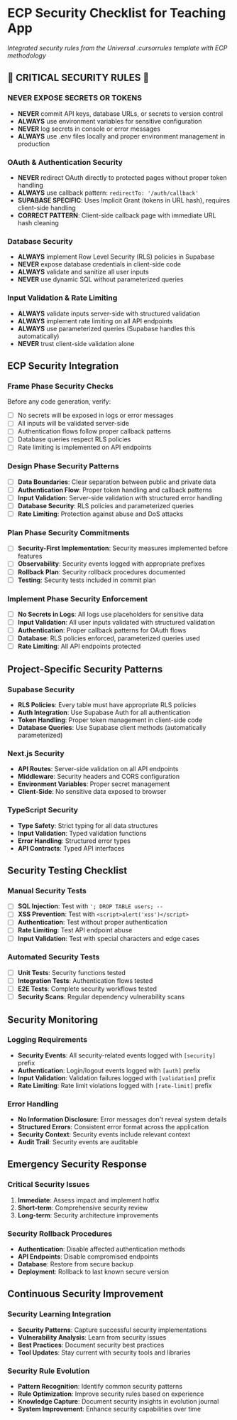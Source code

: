 # ECP Security Checklist for Teaching App

*Integrated security rules from the Universal .cursorrules template with ECP methodology*

## 🚨 CRITICAL SECURITY RULES 🚨

### **NEVER EXPOSE SECRETS OR TOKENS**
- **NEVER** commit API keys, database URLs, or secrets to version control
- **ALWAYS** use environment variables for sensitive configuration
- **NEVER** log secrets in console or error messages
- **ALWAYS** use .env files locally and proper environment management in production

### **OAuth & Authentication Security**
- **NEVER** redirect OAuth directly to protected pages without proper token handling
- **ALWAYS** use callback pattern: `redirectTo: '/auth/callback'`
- **SUPABASE SPECIFIC**: Uses Implicit Grant (tokens in URL hash), requires client-side handling
- **CORRECT PATTERN**: Client-side callback page with immediate URL hash cleaning

### **Database Security**
- **ALWAYS** implement Row Level Security (RLS) policies in Supabase
- **NEVER** expose database credentials in client-side code
- **ALWAYS** validate and sanitize all user inputs
- **NEVER** use dynamic SQL without parameterized queries

### **Input Validation & Rate Limiting**
- **ALWAYS** validate inputs server-side with structured validation
- **ALWAYS** implement rate limiting on all API endpoints
- **ALWAYS** use parameterized queries (Supabase handles this automatically)
- **NEVER** trust client-side validation alone

## ECP Security Integration

### Frame Phase Security Checks
Before any code generation, verify:
- [ ] No secrets will be exposed in logs or error messages
- [ ] All inputs will be validated server-side
- [ ] Authentication flows follow proper callback patterns
- [ ] Database queries respect RLS policies
- [ ] Rate limiting is implemented on API endpoints

### Design Phase Security Patterns
- [ ] **Data Boundaries**: Clear separation between public and private data
- [ ] **Authentication Flow**: Proper token handling and callback patterns
- [ ] **Input Validation**: Server-side validation with structured error handling
- [ ] **Database Security**: RLS policies and parameterized queries
- [ ] **Rate Limiting**: Protection against abuse and DoS attacks

### Plan Phase Security Commitments
- [ ] **Security-First Implementation**: Security measures implemented before features
- [ ] **Observability**: Security events logged with appropriate prefixes
- [ ] **Rollback Plan**: Security rollback procedures documented
- [ ] **Testing**: Security tests included in commit plan

### Implement Phase Security Enforcement
- [ ] **No Secrets in Logs**: All logs use placeholders for sensitive data
- [ ] **Input Validation**: All user inputs validated with structured validation
- [ ] **Authentication**: Proper callback patterns for OAuth flows
- [ ] **Database**: RLS policies enforced, parameterized queries used
- [ ] **Rate Limiting**: All API endpoints protected

## Project-Specific Security Patterns

### Supabase Security
- **RLS Policies**: Every table must have appropriate RLS policies
- **Auth Integration**: Use Supabase Auth for all authentication
- **Token Handling**: Proper token management in client-side code
- **Database Queries**: Use Supabase client methods (automatically parameterized)

### Next.js Security
- **API Routes**: Server-side validation on all API endpoints
- **Middleware**: Security headers and CORS configuration
- **Environment Variables**: Proper secret management
- **Client-Side**: No sensitive data exposed to browser

### TypeScript Security
- **Type Safety**: Strict typing for all data structures
- **Input Validation**: Typed validation functions
- **Error Handling**: Structured error types
- **API Contracts**: Typed API interfaces

## Security Testing Checklist

### Manual Security Tests
- [ ] **SQL Injection**: Test with `'; DROP TABLE users; --`
- [ ] **XSS Prevention**: Test with `<script>alert('xss')</script>`
- [ ] **Authentication**: Test without proper authentication
- [ ] **Rate Limiting**: Test API endpoint abuse
- [ ] **Input Validation**: Test with special characters and edge cases

### Automated Security Tests
- [ ] **Unit Tests**: Security functions tested
- [ ] **Integration Tests**: Authentication flows tested
- [ ] **E2E Tests**: Complete security workflows tested
- [ ] **Security Scans**: Regular dependency vulnerability scans

## Security Monitoring

### Logging Requirements
- **Security Events**: All security-related events logged with `[security]` prefix
- **Authentication**: Login/logout events logged with `[auth]` prefix
- **Input Validation**: Validation failures logged with `[validation]` prefix
- **Rate Limiting**: Rate limit violations logged with `[rate-limit]` prefix

### Error Handling
- **No Information Disclosure**: Error messages don't reveal system details
- **Structured Errors**: Consistent error format across the application
- **Security Context**: Security events include relevant context
- **Audit Trail**: Security events are auditable

## Emergency Security Response

### Critical Security Issues
1. **Immediate**: Assess impact and implement hotfix
2. **Short-term**: Comprehensive security review
3. **Long-term**: Security architecture improvements

### Security Rollback Procedures
- **Authentication**: Disable affected authentication methods
- **API Endpoints**: Disable compromised endpoints
- **Database**: Restore from secure backup
- **Deployment**: Rollback to last known secure version

## Continuous Security Improvement

### Security Learning Integration
- **Security Patterns**: Capture successful security implementations
- **Vulnerability Analysis**: Learn from security issues
- **Best Practices**: Document security best practices
- **Tool Updates**: Stay current with security tools and libraries

### Security Rule Evolution
- **Pattern Recognition**: Identify common security patterns
- **Rule Optimization**: Improve security rules based on experience
- **Knowledge Capture**: Document security insights in evolution journal
- **System Improvement**: Enhance security capabilities over time
